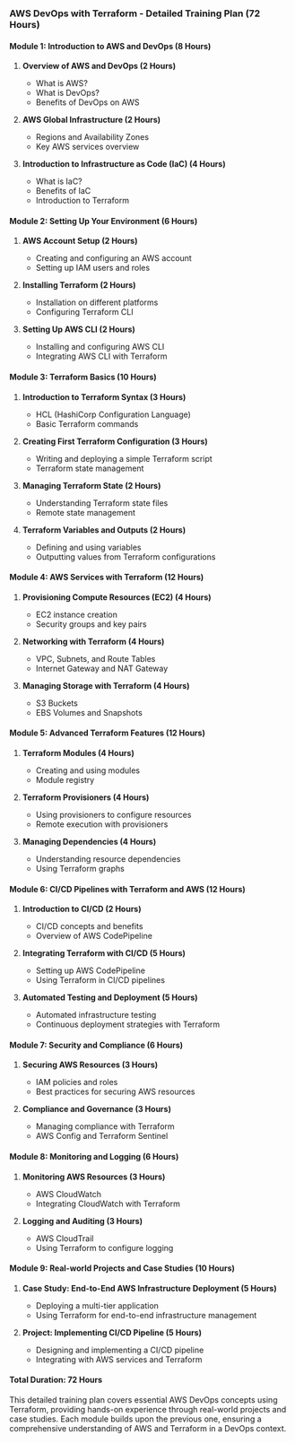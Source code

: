### AWS DevOps with Terraform - Detailed Training Plan (72 Hours)

#### **Module 1: Introduction to AWS and DevOps (8 Hours)**
1. **Overview of AWS and DevOps (2 Hours)**
   - What is AWS?
   - What is DevOps?
   - Benefits of DevOps on AWS

2. **AWS Global Infrastructure (2 Hours)**
   - Regions and Availability Zones
   - Key AWS services overview

3. **Introduction to Infrastructure as Code (IaC) (4 Hours)**
   - What is IaC?
   - Benefits of IaC
   - Introduction to Terraform

#### **Module 2: Setting Up Your Environment (6 Hours)**
1. **AWS Account Setup (2 Hours)**
   - Creating and configuring an AWS account
   - Setting up IAM users and roles

2. **Installing Terraform (2 Hours)**
   - Installation on different platforms
   - Configuring Terraform CLI

3. **Setting Up AWS CLI (2 Hours)**
   - Installing and configuring AWS CLI
   - Integrating AWS CLI with Terraform

#### **Module 3: Terraform Basics (10 Hours)**
1. **Introduction to Terraform Syntax (3 Hours)**
   - HCL (HashiCorp Configuration Language)
   - Basic Terraform commands

2. **Creating First Terraform Configuration (3 Hours)**
   - Writing and deploying a simple Terraform script
   - Terraform state management

3. **Managing Terraform State (2 Hours)**
   - Understanding Terraform state files
   - Remote state management

4. **Terraform Variables and Outputs (2 Hours)**
   - Defining and using variables
   - Outputting values from Terraform configurations

#### **Module 4: AWS Services with Terraform (12 Hours)**
1. **Provisioning Compute Resources (EC2) (4 Hours)**
   - EC2 instance creation
   - Security groups and key pairs

2. **Networking with Terraform (4 Hours)**
   - VPC, Subnets, and Route Tables
   - Internet Gateway and NAT Gateway

3. **Managing Storage with Terraform (4 Hours)**
   - S3 Buckets
   - EBS Volumes and Snapshots

#### **Module 5: Advanced Terraform Features (12 Hours)**
1. **Terraform Modules (4 Hours)**
   - Creating and using modules
   - Module registry

2. **Terraform Provisioners (4 Hours)**
   - Using provisioners to configure resources
   - Remote execution with provisioners

3. **Managing Dependencies (4 Hours)**
   - Understanding resource dependencies
   - Using Terraform graphs

#### **Module 6: CI/CD Pipelines with Terraform and AWS (12 Hours)**
1. **Introduction to CI/CD (2 Hours)**
   - CI/CD concepts and benefits
   - Overview of AWS CodePipeline

2. **Integrating Terraform with CI/CD (5 Hours)**
   - Setting up AWS CodePipeline
   - Using Terraform in CI/CD pipelines

3. **Automated Testing and Deployment (5 Hours)**
   - Automated infrastructure testing
   - Continuous deployment strategies with Terraform

#### **Module 7: Security and Compliance (6 Hours)**
1. **Securing AWS Resources (3 Hours)**
   - IAM policies and roles
   - Best practices for securing AWS resources

2. **Compliance and Governance (3 Hours)**
   - Managing compliance with Terraform
   - AWS Config and Terraform Sentinel

#### **Module 8: Monitoring and Logging (6 Hours)**
1. **Monitoring AWS Resources (3 Hours)**
   - AWS CloudWatch
   - Integrating CloudWatch with Terraform

2. **Logging and Auditing (3 Hours)**
   - AWS CloudTrail
   - Using Terraform to configure logging

#### **Module 9: Real-world Projects and Case Studies (10 Hours)**
1. **Case Study: End-to-End AWS Infrastructure Deployment (5 Hours)**
   - Deploying a multi-tier application
   - Using Terraform for end-to-end infrastructure management

2. **Project: Implementing CI/CD Pipeline (5 Hours)**
   - Designing and implementing a CI/CD pipeline
   - Integrating with AWS services and Terraform

#### **Total Duration: 72 Hours**

This detailed training plan covers essential AWS DevOps concepts using Terraform, providing hands-on experience through real-world projects and case studies. Each module builds upon the previous one, ensuring a comprehensive understanding of AWS and Terraform in a DevOps context.
